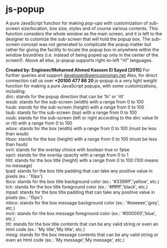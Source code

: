 # js-popup
A pure JavaScript function for making pop-ups with customization of sub-screen size/location, box size, styles and of course various contents. 
This function considers the whole window as the main screen, and it is left to the designer to cutomize the sub-screen that will hold the popup box.
The sub-screen concept was not generated to complicate the popup matter but rather for giving the facility to locate the popup box in anywhere within the window boundries (i.e. instead of being poped up only in the center of the screen!).
Above all else, js-popup supports right-to-left "rtl" languages.

<b>Created by: Engineer/Mohamed Ahmed Kassem El Sayed [2015]</b>
For further queries and support developer@wencoproman.net
Also, for direct connection call us over <b>+20100 477 86 20</b>
js-popup is a very light weight function for making a pure
JavaScript popups, with some customizations, including:<br>
dirc: stands for the popup direction that can be 'ltr' or 'rtl'<br>
wsub: stands for the sub-screen (width) with a range from 0 to 100<br>
hsub: stands for the sub-screen (height) with a range from 0 to 100<br>
tsub: stands for the sub-screen (top) with a range from 0 to 100<br>
xsub: stands for the sub-screen (left or right according to the dirc value ltr or rtl) with a range from 0 to 100<br>
wbox: stands for the box (width) with a range from 0 to 100 (must be less than wsub)<br>
hbox: stands for the box (height) with a range from 0 to 100 (must be less than hsub)<br>
ovrl: stands for the overlay choice with boolean true or false<br>
opct: stands for the overlay opacity with a range from 0 to 1<br>
htit: stands for the box title (height) with a range from 0 to 100 (100 means no message)<br>
tpad: stands for the box title padding that can take any positive value in pixels (ex.: '10px')<br>
tbco: stands for the box title background color (ex.: '#3399ff','yellow', etc.)<br>
tclr: stands for the box title foreground color (ex.: '#ffffff','black', etc.)<br>
mpad: stands for the box title padding that can take any positive value in pixels (ex.: '15px')<br>
mbco: stands for the box message background color (ex.: '#eeeeee','grey', etc.)<br>
mclr: stands for the box message foreground color (ex.: '#000000','blue', etc.)<br>
titl: stands for the box title contents that can be any valid string or even an html code (ex.: 'My title','<tag>My title</tag>', etc.)<br>
mesg: stands for the box message contents that can be any valid string or even an html code (ex.: 'My message','<tag>My message</tag>', etc.)<br>

